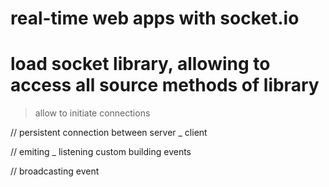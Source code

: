 # real-time web apps with socket.io 

# load socket library, allowing to access all source methods of library
> allow to initiate connections 
> <script src="/socket.io/socket.io.js"></script>

// persistent connection between server _ client 

// emiting _ listening custom building events

// broadcasting event 